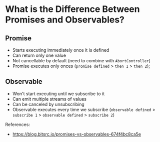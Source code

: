 # What is the Difference Between Promises and Observables?

## Promise

* Starts executing immediately once it is defined
* Can return only one value
* Not cancellable by default (need to combine with `AbortController`)
* Promise executes only onces (`promise defined` > `then 1` > `then 2`);

## Observable

* Won't start executing until we subscribe to it
* Can emit multiple streams of values
* Can be canceled by unsubscribing
* Observable executes every time we subscribe (`observable defined` > `subscribe 1` > `observable defined` > `subscribe 2`)

References:
* https://blog.bitsrc.io/promises-vs-observables-674f4bc8ca5e